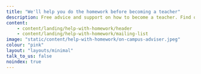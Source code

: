 ```yaml
---
title: "We'll help you do the homework before becoming a teacher"
description: Free advice and support on how to become a teacher. Find out more about checking your qualifications, how to fund your training, and applying to train to be a teacher.
content:
    - content/landing/help-with-homework/header
    - content/landing/help-with-homework/mailing-list
image: "static/content/help-with-homework/on-campus-adviser.jpeg"
colour: "pink"
layout: "layouts/minimal"
talk_to_us: false
noindex: true
---
```


